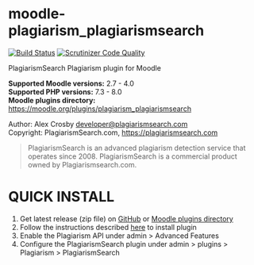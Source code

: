 # moodle-plagiarism_plagiarismsearch  

[![Build Status](https://api.travis-ci.org/plagiarismsearch/moodle-plagiarism_plagiarismsearch.svg?branch=master)](https://travis-ci.org/plagiarismsearch/moodle-plagiarism_plagiarismsearch)
[![Scrutinizer Code Quality](https://scrutinizer-ci.com/g/plagiarismsearch/moodle-plagiarism_plagiarismsearch/badges/quality-score.png?b=master)](https://scrutinizer-ci.com/g/plagiarismsearch/moodle-plagiarism_plagiarismsearch/?branch=master)

PlagiarismSearch Plagiarism plugin for Moodle

**Supported Moodle versions:** 2.7 - 4.0  
**Supported PHP versions:** 7.3 - 8.0  
**Moodle plugins directory:** https://moodle.org/plugins/plagiarism_plagiarismsearch

Author: Alex Crosby <developer@plagiarismsearch.com>  
Copyright: PlagiarismSearch.com, https://plagiarismsearch.com  

 > PlagiarismSearch is an advanced plagiarism detection service that operates since 2008. 
PlagiarismSearch is a commercial product owned by Plagiarismsearch.com.


QUICK INSTALL  
==============  

1. Get latest release (zip file) on [GitHub](https://github.com/plagiarismsearch/moodle-plagiarism_plagiarismsearch/releases) or [Moodle plugins directory](https://moodle.org/plugins/plagiarism_plagiarismsearch)
2. Follow the instructions described [here](https://docs.moodle.org/31/en/Installing_plugins#Installing_via_uploaded_ZIP_file) to install plugin
3. Enable the Plagiarism API under admin > Advanced Features  
4. Configure the PlagiarismSearch plugin under admin > plugins > Plagiarism > PlagiarismSearch  
